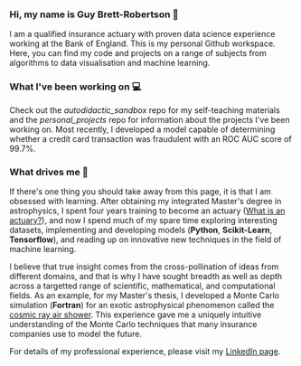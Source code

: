 ### Hi, my name is Guy Brett-Robertson :wave:

I am a qualified insurance actuary with proven data science experience working at the Bank of England. This is my personal Github workspace. Here, you can find my code and projects on a range of subjects from algorithms to data visualisation and machine learning.

### What I've been working on :computer:

Check out the *autodidactic_sandbox* repo for my self-teaching materials and the *personal_projects* repo for information about the projects I've been working on. Most recently, I developed a model capable of determining whether a credit card transaction was fraudulent with an ROC AUC score of 99.7%.

### What drives me :seedling:

If there's one thing you should take away from this page, it is that I am obsessed with learning. After obtaining my integrated Master's degree in astrophysics, I spent four years training to become an actuary ([What is an actuary?](https://www.actuaries.org.uk/become-actuary/what-actuary)), and now I spend much of my spare time exploring interesting datasets, implementing and developing models (**Python**, **Scikit-Learn**, **Tensorflow**), and reading up on innovative new techniques in the field of machine learning.

I believe that true insight comes from the cross-pollination of ideas from different domains, and that is why I have sought breadth as well as depth across a targetted range of scientific, mathematical, and computational fields. As an example, for my Master's thesis, I developed a Monte Carlo simulation (**Fortran**) for an exotic astrophysical phenomenon called the [cosmic ray air shower](https://en.wikipedia.org/wiki/Air_shower_(physics)). This experience gave me a uniquely intuitive understanding of the Monte Carlo techniques that many insurance companies use to model the future.

For details of my professional experience, please visit my [LinkedIn page](https://www.linkedin.com/in/guybrettrobertson/).
